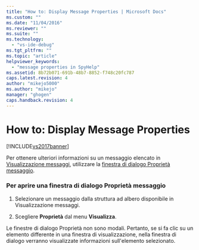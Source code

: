 ```yaml
---
title: "How to: Display Message Properties | Microsoft Docs"
ms.custom: ""
ms.date: "11/04/2016"
ms.reviewer: ""
ms.suite: ""
ms.technology: 
  - "vs-ide-debug"
ms.tgt_pltfrm: ""
ms.topic: "article"
helpviewer_keywords: 
  - "message properties in SpyHelp"
ms.assetid: 8b72b071-691b-48b7-8852-f748c20fc787
caps.latest.revision: 4
author: "mikejo5000"
ms.author: "mikejo"
manager: "ghogen"
caps.handback.revision: 4
---
```

# How to: Display Message Properties
[!INCLUDE[vs2017banner](../code-quality/includes/vs2017banner.md)]

Per ottenere ulteriori informazioni su un messaggio elencato in [Visualizzazione messaggi](../debugger/messages-view.md), utilizzare la [finestra di dialogo Proprietà messaggio](../debugger/message-properties-dialog-box.md).  
  
### Per aprire una finestra di dialogo Proprietà messaggio  
  
1.  Selezionare un messaggio dalla struttura ad albero disponibile in Visualizzazione messaggi.  
  
2.  Scegliere **Proprietà** dal menu **Visualizza**.  
  
 Le finestre di dialogo Proprietà non sono modali. Pertanto, se si fa clic su un elemento differente in una finestra di visualizzazione, nella finestra di dialogo verranno visualizzate informazioni sull'elemento selezionato.